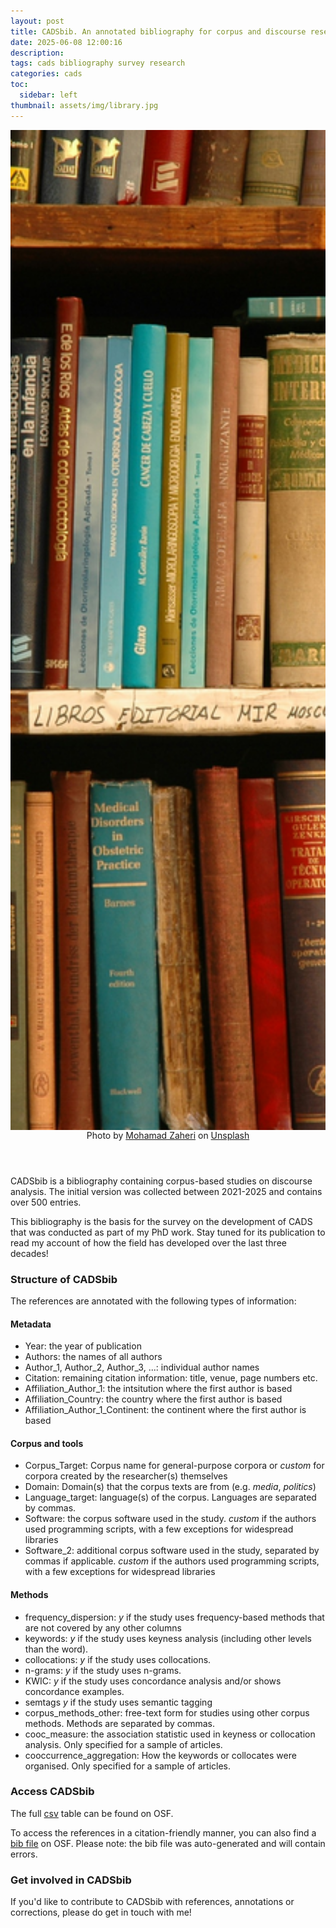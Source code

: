 ```yaml
---
layout: post
title: CADSbib. An annotated bibliography for corpus and discourse research
date: 2025-06-08 12:00:16
description:
tags: cads bibliography survey research
categories: cads
toc:
  sidebar: left
thumbnail: assets/img/library.jpg
---
```

<header class="image-header">
  <img src="/assets/img/library.jpg" alt="Library Header" class="img-fluid">
  <div class="caption">
Photo by <a href="https://unsplash.com/de/@mozaheri?utm_content=creditCopyText&utm_medium=referral&utm_source=unsplash">Mohamad Zaheri</a> on <a href="https://unsplash.com/de/fotos/buchpartie-mit-verschiedenen-titeln-in-den-regalen-ocRxdu9gNKs?utm_content=creditCopyText&utm_medium=referral&utm_source=unsplash">Unsplash</a>
</div>
</header>
<style>
.image-header img {
  width: 100%;
  height: 40vh;
  object-fit: cover;
  display: block;
}
</style>


CADSbib is a bibliography containing corpus-based studies on discourse analysis. The initial version was collected between 2021-2025 and contains over 500 entries.

This bibliography is the basis for the survey on the development of CADS that was conducted as part of my PhD work. Stay tuned for its publication to read my account of how the field has developed over the last three decades!

### Structure of CADSbib
The references are annotated with the following types of information:

#### Metadata
- Year: the year of publication
- Authors: the names of all authors
- Author_1, Author_2, Author_3, ...: individual author names
- Citation: remaining citation information: title, venue, page numbers etc.
- Affiliation_Author_1: the intsitution where the first author is based
- Affiliation_Country: the country where the first author is based
- Affiliation_Author_1_Continent: the continent where the first author is based

#### Corpus and tools
- Corpus_Target: Corpus name for general-purpose corpora or *custom* for corpora created by the researcher(s) themselves
- Domain: Domain(s) that the corpus texts are from (e.g. *media*, *politics*)
- Language_target: language(s) of the corpus. Languages are separated by commas.
- Software: the corpus software used in the study. *custom* if the authors used programming scripts, with a few exceptions for widespread libraries
- Software_2: additional corpus software used in the study, separated by commas if applicable. *custom* if the authors used programming scripts, with a few exceptions for widespread libraries

#### Methods
- frequency_dispersion: *y* if the study uses frequency-based methods that are not covered by any other columns
- keywords: *y* if the study uses keyness analysis (including other levels than the word).
- collocations:  *y* if the study uses collocations.
- n-grams: *y* if the study uses n-grams.
- KWIC: *y* if the study uses concordance analysis and/or shows concordance examples.
- semtags *y* if the study uses semantic tagging
- corpus_methods_other: free-text form for studies using other corpus methods. Methods are separated by commas.
- cooc_measure: the association statistic used in keyness or collocation analysis. Only specified for a sample of articles.
- cooccurrence_aggregation: How the keywords or collocates were organised. Only specified for a sample of articles.

		
### Access CADSbib
The full <a href='https://osf.io/pgsrv?view_only=fe0899ce01c64bbf87dae83e82dece18'>csv</a> table can be found on OSF.

To access the references in a citation-friendly manner, you can also find a <a href= "https://osf.io/yke9n?view_only=fe0899ce01c64bbf87dae83e82dece18">bib file</a> on OSF. Please note: the bib file was auto-generated and will contain errors.

### Get involved in CADSbib
If you'd like to contribute to CADSbib with references, annotations or corrections, please do get in touch with me!